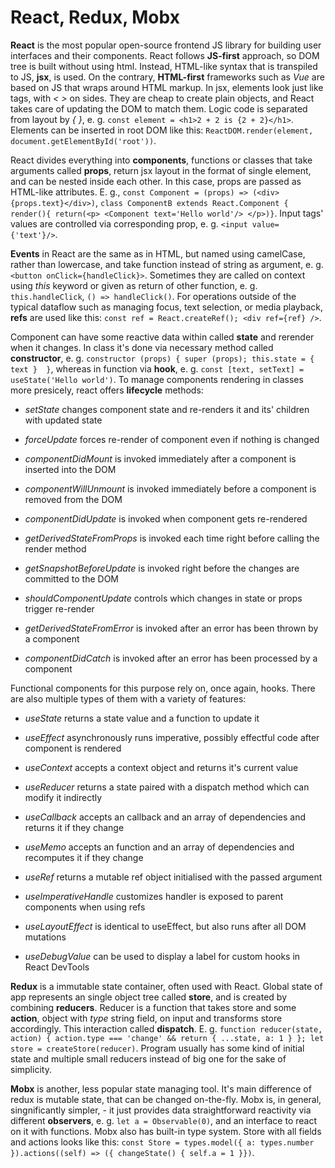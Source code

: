 # React, Redux, Mobx

**React** is the most popular open-source frontend JS library for building user interfaces and their components. React follows **JS-first** approach, so DOM tree is 
built without using html. Instead, HTML-like syntax that is transpiled to JS, **jsx**, is used. On the contrary, **HTML-first** frameworks such as *Vue* are based on
JS that wraps around HTML markup. In jsx, elements look just like tags, with *< >* on sides. They are cheap to create plain objects, and React takes care of updating
the DOM to match them. Logic code is separated from layout by *{ }*, e. g. `const element = <h1>2 + 2 is {2 + 2}</h1>`. Elements can be inserted in root DOM like this:
`ReactDOM.render(element, document.getElementById('root'))`. 

React divides everything into **components**, functions or classes that take arguments called **props**, return jsx layout in the format of single element, and can be
nested inside each other. In this case, props are passed as HTML-like attributes. E. g., 
`const Component = (props) => (<div>{props.text}</div>)`, `class ComponentB extends React.Component { render(){ return(<p> <Component text='Hello world'/> </p>)}`.
Input tags' values are controlled via corresponding prop, e. g. `<input value={'text'}/>`.

**Events** in React are the same as in HTML, but named using camelCase, rather than lowercase, and take function instead of string as argument, e. g.  
`<button onClick={handleClick}>`. Sometimes they are called on context using *this* keyword or given as return of other function, e. g. `this.handleClick`,
`() => handleClick()`. For operations outside of the typical dataflow such as managing focus, text selection, or media playback, **refs** are used like this:
`const ref = React.createRef(); <div ref={ref} />`.

Component can have some reactive data within called **state** and rerender when it changes. In class it's done via necessary method called **constructor**, e. g. 
`constructor (props) { super (props); this.state = { text }  }`, whereas in function via **hook**, e. g. `const [text, setText] = useState('Hello world')`. To manage
components rendering in classes more presicely, react offers **lifecycle** methods: 
- *setState* changes component state and re-renders it and its' children with updated state

- *forceUpdate* forces re-render of component even if nothing is changed

- *componentDidMount* is invoked immediately after a component is inserted into the DOM

- *componentWillUnmount* is invoked immediately before a component is removed from the DOM
 
- *componentDidUpdate* is invoked when component gets re-rendered

- *getDerivedStateFromProps* is invoked each time right before calling the render method

- *getSnapshotBeforeUpdate* is invoked right before the changes are committed to the DOM

- *shouldComponentUpdate* controls which changes in state or props trigger re-render

- *getDerivedStateFromError* is invoked after an error has been thrown by a component

- *componentDidCatch* is invoked after an error has been processed by a component

Functional components for this purpose rely on, once again, hooks. There are also multiple types of them with a variety of features:
- *useState* returns a state value and a function to update it

- *useEffect* asynchronously runs imperative, possibly effectful code after component is rendered

- *useContext* accepts a context object and returns it's current value

- *useReducer* returns a state paired with a dispatch method which can modify it indirectly
        
- *useCallback* accepts an callback and an array of dependencies and returns it if they change

- *useMemo* accepts an function and an array of dependencies and recomputes it if they change

- *useRef* returns a mutable ref object initialised with the passed argument

- *useImperativeHandle* customizes handler is exposed to parent components when using refs

- *useLayoutEffect* is identical to useEffect, but also runs after all DOM mutations

- *useDebugValue* can be used to display a label for custom hooks in React DevTools

**Redux** is a immutable state container, often used with React. Global state of app represents an single object tree called **store**, and is created by
combining **reducers**. Reducer is a function that takes store and some **action**, object with *type* string field, on input and transforms store accordingly. This
interaction called **dispatch**. E. g. `function reducer(state, action) { action.type === 'change' && return { ...state, a: 1 } }; let store = createStore(reducer)`. 
Program usually has some kind of initial state and multiple small reducers instead of big one for the sake of simplicity.

**Mobx** is another, less popular state managing tool. It's main difference of redux is mutable state, that can be changed on-the-fly. Mobx is, in general, 
singnificantly simpler, - it just provides data straightforward reactivity via different **observers**, e. g. `let a = Observable(0)`, and an interface to react on it
with functions. Mobx also has built-in type system. Store with all fields and actions looks like this:
`const Store = types.model({ a: types.number }).actions((self) => ({ changeState() { self.a = 1 }})`.
